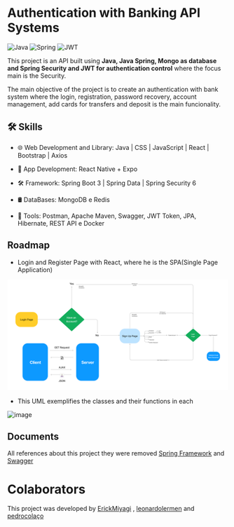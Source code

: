 # Authentication with Banking API Systems

![Java](https://img.shields.io/badge/java-%23ED8B00.svg?style=for-the-badge&logo=openjdk&logoColor=white)
![Spring](https://img.shields.io/badge/spring-%236DB33F.svg?style=for-the-badge&logo=spring&logoColor=white)
![JWT](https://img.shields.io/badge/JWT-black?style=for-the-badge&logo=JSON%20web%20tokens)

This project is an API built using **Java, Java Spring, Mongo as database and Spring Security and JWT for authentication control** where the focus main is the Security.

The main objective of the project is to create an authentication with bank system where the login, registration, password recovery, account management, add cards for transfers and deposit is the main funcionality. 
## 🛠 Skills
- 🌐 Web Development and Library: Java | CSS | JavaScript | React | Bootstrap | Axios 

- 📱 App Development: React Native + Expo

- 🛠 Framework: Spring Boot 3 | Spring Data | Spring Security 6

- 🛢️ DataBases: MongoDB e Redis
  
- 🔧 Tools: Postman, Apache Maven, Swagger, JWT Token, JPA, Hibernate, REST API e Docker


## Roadmap

- Login and Register Page with React, where he is the SPA(Single Page Application)  

![image](Diagram.png)


- This UML exemplifies the classes and their functions in each

![image](https://github.com/ErickMiyagi/Auth-System/assets/90419609/ed0fbf09-87f6-4d41-b426-1b47047eb5ef)


## Documents

All references about this project they were removed [Spring Framework](https://glysns.gitbook.io/spring-framework/) and [Swagger](https://www.bezkoder.com/spring-boot-swagger-3/)

# Colaborators

This project was developed by 
<a href="https://www.linkedin.com/in/erick-miyagi-310016258/" target="blank"/>ErickMiyagi</a> ,
<a href="https://www.linkedin.com/in/leonardo-lermen-768769242/" target="blank"/>leonardolermen</a> and
<a href="https://www.linkedin.com/in/pedro-cola%C3%A7o-929097302/">pedrocolaço</a>


